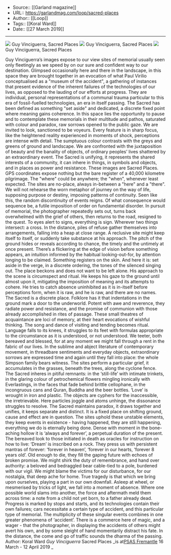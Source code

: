 ﻿
  * Source:: [[Garland magazine]]
  * URL:: https://garlandmag.com/loop/sacred-places
  * Author:: [[Loop]]
  * Tags:: [[Koral Ward]]
  * Date:: [[27 March 2019]]


* * *
[![](https://garlandmag.com/wp-content/uploads/2019/03/Vinciguerra_SacredPlaces_Image2_26-1024x683.jpg)](https://garlandmag.com/wp-content/uploads/2019/03/Vinciguerra_SacredPlaces_Image2_26.jpg)
     Guy Vinciguerra, Sacred Places
[![](https://garlandmag.com/wp-content/uploads/2019/03/Vinciguerra_SacredPlaces_Image1_5-1024x838.jpg)](https://garlandmag.com/wp-content/uploads/2019/03/Vinciguerra_SacredPlaces_Image1_5.jpg)
     Guy Vinciguerra, Sacred Places
[![](https://garlandmag.com/wp-content/uploads/2019/03/Vinciguerra_SacredPlaces_Image3_23.jpg)](https://garlandmag.com/wp-content/uploads/2019/03/Vinciguerra_SacredPlaces_Image3_23.jpg)
     Guy Vinciguerra, Sacred Places
  

Guy Vinciguerra’s images expose to our view sites of memorial usually seen only fleetingly as we speed by on our sure and confident way to our destination. Glimpsed occasionally here and there in the landscape, in this space they are brought together in an evocation of what Paul Virilio conceptualised as a "museum of the accident", a gathering of instances that present evidence of the inherent failures of the technologies of our lives, as opposed to the lauding of our efforts at progress. They are individual, personal representations of a communal trauma particular to this era of fossil-fuelled technologies, an era in itself passing. The Sacred has been defined as something "set aside" and dedicated, a discrete fixed point where meaning gains coherence.
In this space lies the opportunity to pause and to contemplate these memorials in their multitude and pathos, saturated with colour and paradox, raw sorrows opened to the public gaze. We are invited to look, sanctioned to be voyeurs. Every feature is in sharp focus, like the heightened reality experienced in moments of shock, perceptions are intense with detail. The sumptuous colour contrasts with the greys and greens of ground and landscape. We are confronted with the juxtaposition of beauty and the banality of objects, of ordinary peoples’ lives shattered by an extraordinary event. The Sacred is unifying, it represents the shared interests of a community, it can inhere in things, in symbols and objects, and in places as power and resistance. These images are Sacred Places.
GPS coordinates expose nothing but the bare register of a 40,000 kilometre pilgrimage. The "where" could be anywhere; the "when", whenever least expected. The sites are no-place, always in-between a "here" and a "there". We will not rehearse the worn metaphor of journey on the way of life, supposing purpose or destiny, imposing patterns of continuity. Seen like this, the random discontinuity of events reigns. Of what consequence would sequence be, a futile imposition of order on fundamental disorder.
In pursuit of memorial, the photographer repeatedly sets out, turns back overwhelmed with the grief of others, then returns to the road, resigned to the quest.
To eyes alert to signs, everything is sign. Wherever two things intersect: a cross. In the distance, piles of refuse gather themselves into arrangements, falling into a heap at close range. A reclusive site might keep itself to itself, or suddenly take substance at his approach. The pitch of the ground hides or reveals according to chance, the timely and the untimely at once present.
There’s a flickering at the edge of vision before something appears, an intuition informed by the habitual looking-out-for, by attention longing to be claimed. Something registers on the skin. And here it is: set aside in the verge, in a discrete ordering, the tones of the silenced singing out. The place beckons and does not want to be left alone.
His approach to the scene is circumspect and ritual. He keeps his gaze to the ground until almost upon it, mitigating the imposition of meaning and its attempts to cohere. He tries to catch absence uninhibited as it is in-itself before perceptions form, when it is raw, and he is raw, and there are no names. The Sacred is a discrete place.
Folklore has it that indentations in the ground mark a door to the underworld. Potent with awe and reverence, they radiate power and resistance, and the promise of communion with those already accomplished in rites of passage. These small theatres of acquaintance are loci of memory, at their heart evocations of wishful thinking. The song and dance of visiting and tending becomes ritual.
Language falls to its knees, it struggles to its feet with formulas appropriate to the circumstance as it is understood, or not understood. We teeter, both bereaved and blessed, for at any moment we might fall through a rent in the fabric of our lives.
In the sublime and abject literature of contemporary movement, in threadbare sentiments and everyday objects, extraordinary sorrows are expressed time and again until they fall into place: the whole Simpson family bears witness. The sites perform a particular grief, it accumulates in the grasses, beneath the trees, along the cyclone fence. The Sacred inheres in pitiful remnants: in the ‘still-life’ with intimate trinkets, in the glaring colour of petrochemical flowers mingling ironically with Everlastings, in the faces that fade behind brittle cellophane, in the incongruous cans and Quran, Buddha and the beer bottles. ‘Love’ is wrought in iron and plastic.
The objects are cyphers for the inaccessible, the irretrievable. Here particles joggle and atoms unhinge, the dissonance struggles to resolve. The Sacred maintains paradox, it draws together and unifies, it keeps separate and distinct. It is a fixed place on shifting ground, cause and effect are in question. The sites uphold these unstable elements, they keep events in existence - having happened, they are still happening, everything we do is eternally being done. Dense with moment in the bone-aching hollow it is ‘always and forever’, a perpetual duration of the present.
The bereaved look to those initiated in death as oracles for instruction on how to live: ‘Dream’ is inscribed on a rock. They press us with persistent mantras of forever: ‘forever in heaven’, ‘forever in our hearts, ‘forever 8 years old’. Old enough to die, they fill the gaping future with echoes of broken promise.
We might shirk the duty of remembrance, and hand over authority: a beloved and bedraggled bear cable-tied to a pole, burdened with our vigil. We might blame the victims for our disturbance, for our nostalgia, that deep ache for home. True tragedy is that which we bring upon ourselves, playing a part in our own downfall. Asleep at wheel, or mesmerised by tricks of light, we fall into a moment of absence. Where one possible world slams into another, the force and aftermath meld them across time: a note from a child not yet born, to a father already dead.
Progress is marked by stops and starts, and its technologies contain their own failures; cars necessitate a certain type of accident, and this particular type of memorial. The multiplicity of these singular events combines in one greater phenomena of ‘accident’. There is a commerce here of magic, and a wager - that the photographer, in displaying the accidents of others might avert his own, and by some sleight of hand momentarily distract his fate.
In the distance, the come and go of traffic sounds the dharma of the passing.
Author: Koral Ward
 _Guy Vinciguerra_ Sacred Places _is at[PSAS Fremantle](https://www.psas.com.au/pages/program/sacred_places/) 16 March - 12 April 2019 _
